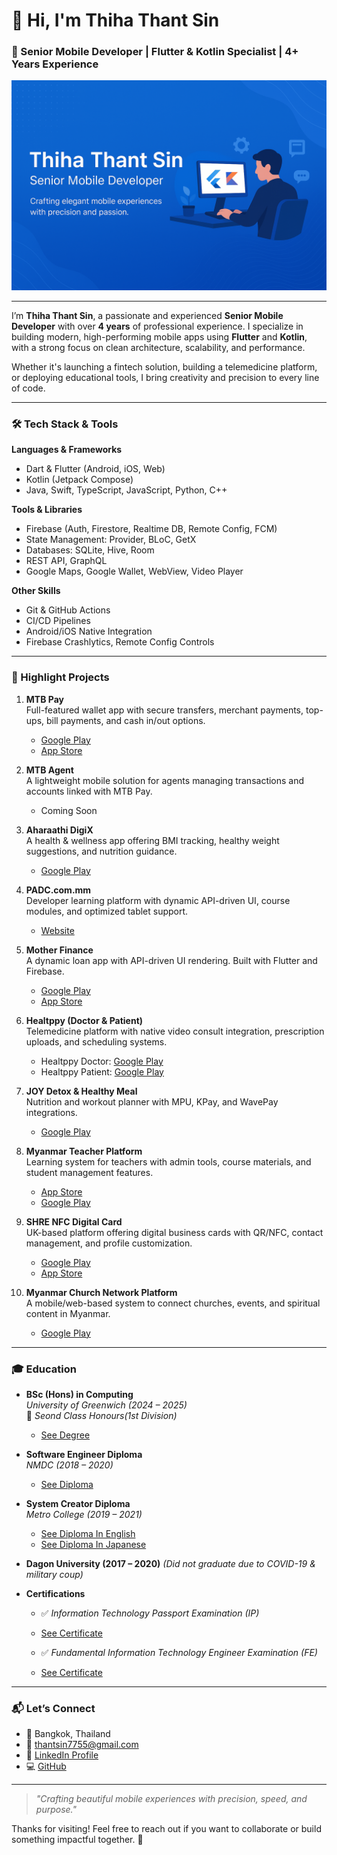 # 👋 Hi, I'm Thiha Thant Sin  
### 🧠 Senior Mobile Developer | Flutter & Kotlin Specialist | 4+ Years Experience

![banner](https://raw.githubusercontent.com/ThihaThantSin777/ThihaThantSin777/refs/heads/main/84cbdcb3-bc8e-47ef-b054-320d5d7443ba.png) 

---

I’m **Thiha Thant Sin**, a passionate and experienced **Senior Mobile Developer** with over **4 years** of professional experience. I specialize in building modern, high-performing mobile apps using **Flutter** and **Kotlin**, with a strong focus on clean architecture, scalability, and performance.

Whether it's launching a fintech solution, building a telemedicine platform, or deploying educational tools, I bring creativity and precision to every line of code.

---

### 🛠️ Tech Stack & Tools

**Languages & Frameworks**  
- Dart & Flutter (Android, iOS, Web)  
- Kotlin (Jetpack Compose)  
- Java, Swift, TypeScript, JavaScript, Python, C++  

**Tools & Libraries**  
- Firebase (Auth, Firestore, Realtime DB, Remote Config, FCM)  
- State Management: Provider, BLoC, GetX  
- Databases: SQLite, Hive, Room  
- REST API, GraphQL  
- Google Maps, Google Wallet, WebView, Video Player  

**Other Skills**  
- Git & GitHub Actions  
- CI/CD Pipelines  
- Android/iOS Native Integration  
- Firebase Crashlytics, Remote Config Controls

---

### 🚀 Highlight Projects

1. **MTB Pay**  
   Full-featured wallet app with secure transfers, merchant payments, top-ups, bill payments, and cash in/out options.  
   - [Google Play](https://play.google.com/store/apps/details?id=com.mtb.wallet&hl=th)  
   - [App Store](https://apps.apple.com/th/app/mtb-pay/id6470009961)

2. **MTB Agent**  
   A lightweight mobile solution for agents managing transactions and accounts linked with MTB Pay.
   - Coming Soon

3. **Aharaathi DigiX**  
   A health & wellness app offering BMI tracking, healthy weight suggestions, and nutrition guidance.  
   - [Google Play](https://play.google.com/store/apps/details?id=com.aharaathi.digix&hl=en)

4. **PADC.com.mm**  
   Developer learning platform with dynamic API-driven UI, course modules, and optimized tablet support.  
   - [Website](https://padc.mm-digital-solutions.com/)
  
5. **Mother Finance**  
   A dynamic loan app with API-driven UI rendering. Built with Flutter and Firebase.  
   - [Google Play](https://play.google.com/store/apps/details?id=mm.com.motherfinance.borrower&hl=en_IN&gl=MM)  
   - [App Store](https://apps.apple.com/th/app/mother-finance/id1427614551)

6. **Healtppy (Doctor & Patient)**  
   Telemedicine platform with native video consult integration, prescription uploads, and scheduling systems.  
   - Healtppy Doctor: [Google Play](https://play.google.com/store/apps/datasafety?id=com.healthppy.doctor&hl=ja&gl=US)  
   - Healtppy Patient: [Google Play](https://play.google.com/store/apps/details?id=com.healthppy.patient&hl=en)

7. **JOY Detox & Healthy Meal**  
   Nutrition and workout planner with MPU, KPay, and WavePay integrations.  
   - [Google Play](https://play.google.com/store/apps/details?id=com.joy.mm&hl=en)

8. **Myanmar Teacher Platform**  
   Learning system for teachers with admin tools, course materials, and student management features.  
   - [App Store](https://apps.apple.com/th/app/myanmar-teacher-platform/id6444518874)  
   - [Google Play](https://play.google.com/store/apps/details?id=com.misfit.mtp&hl=en&gl=US)

9. **SHRE NFC Digital Card**  
   UK-based platform offering digital business cards with QR/NFC, contact management, and profile customization.  
   - [Google Play](https://play.google.com/store/apps/details?id=com.shre.global&hl=th)  
   - [App Store](https://apps.apple.com/th/app/shre-global/id6478900901)

10. **Myanmar Church Network Platform**  
    A mobile/web-based system to connect churches, events, and spiritual content in Myanmar.  
    - [Google Play](https://play.google.com/store/apps/details?id=com.mcnp.myanmar_christian_platform&hl=en)

---

### 🎓 Education

- **BSc (Hons) in Computing**  
  *University of Greenwich (2024 – 2025)*  
  🏅 *Seond Class Honours(1st Division)*
  - [See Degree](https://github.com/ThihaThantSin777/ThihaThantSin777/blob/main/8iu_001.pdf)

- **Software Engineer Diploma**  
  *NMDC (2018 – 2020)*
  - [See Diploma](https://github.com/ThihaThantSin777/ThihaThantSin777/blob/main/SCAN0017.PDF)

- **System Creator Diploma**  
  *Metro College (2019 – 2021)*
  - [See Diploma In English ](https://github.com/ThihaThantSin777/ThihaThantSin777/blob/main/SCAN0018.PDF)
  - [See Diploma In Japanese](https://github.com/ThihaThantSin777/ThihaThantSin777/blob/main/SCAN0019.PDF)

- **Dagon University (2017 – 2020)** *(Did not graduate due to COVID-19 & military coup)*

- **Certifications**  
  - ✅ *Information Technology Passport Examination (IP)*  
  - [See Certificate](https://github.com/ThihaThantSin777/ThihaThantSin777/blob/main/IP%20Certificate%20.pdf)

  - ✅ *Fundamental Information Technology Engineer Examination (FE)*
  - [See Certificate](https://github.com/ThihaThantSin777/ThihaThantSin777/blob/main/FE%20Certificate%20.pdf)

---

### 📬 Let’s Connect

- 📍 Bangkok, Thailand
- 📧 [thantsin7755@gmail.com](mailto:thantsin7755@gmail.com)  
- 💼 [LinkedIn Profile](https://www.linkedin.com/in/thiha-thantsin-bb3b25224)  
- 💻 [GitHub](https://github.com/ThihaThantSin777)  

---

> _"Crafting beautiful mobile experiences with precision, speed, and purpose."_  

Thanks for visiting! Feel free to reach out if you want to collaborate or build something impactful together. 🚀

